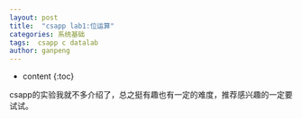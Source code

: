```yaml
---
layout: post
title:  "csapp lab1:位运算"
categories: 系统基础
tags:  csapp c datalab
author: ganpeng
---
```


* content
{:toc}


csapp的实验我就不多介绍了，总之挺有趣也有一定的难度，推荐感兴趣的一定要试试。
